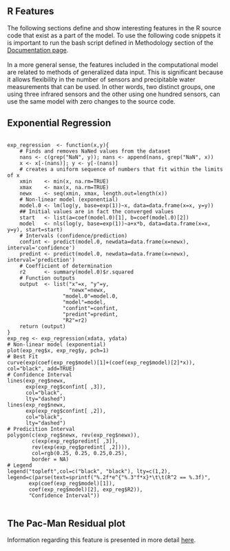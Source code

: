 <a id="top"></a>

<div id="r-feat">
<div class="collapsible">
<div class="collapsible-header">
	<h2>R Features</h2>
</div>
<div class="panel">
The following sections define and show interesting
features in the R source code
that exist as a part of the model. To use the following
code snippets it is important to run the bash script
defined in Methodology section of the <a href="./index.html">Documentation page</a>.
<br><br>
In a more general sense, the features included in the computational model are related to
methods of generalized data input. This is significant because it allows flexibility in the
number of sensors and precipitable water measurements that can be used. In other words,
two distinct groups, one using three infrared sensors and the other using one hundred sensors, can use
the same model with zero changes to the source code.
</div></div>

<div class="collapsible">
<div class="panel">
<h2> Exponential Regression </h2>

<pre lang="R" translate="no" dir="ltr">
<code>
exp_regression 	<- function(x,y){
	<comment># Finds and removes NaNed values from the dataset</comment>
	nans <- c(grep("NaN", y)); nans <- append(nans, grep("NaN", x))
	x <- x[-(nans)]; y <- y[-(nans)]
	<comment># creates a uniform sequence of numbers that fit within the limits of x</comment>
	xmin 	<- min(x, na.rm=TRUE)
	xmax 	<- max(x, na.rm=TRUE)
	newx 	<- seq(xmin, xmax, length.out=length(x))
	<comment># Non-linear model (exponential)</comment>
	model.0 <- lm(log(y, base=exp(1))~x, data=data.frame(x=x, y=y))
	<comment>## Initial values are in fact the converged values</comment>
	start 	<- list(a=coef(model.0)[1], b=coef(model.0)[2])
	model 	<- nls(log(y, base=exp(1))~a+x*b, data=data.frame(x=x, y=y), start=start)
	<comment># Intervals (confidence/prediction)</comment>
	confint <- predict(model.0, newdata=data.frame(x=newx), interval='confidence')
	predint <- predict(model.0, newdata=data.frame(x=newx), interval='prediction')
	<comment># Coefficient of determination</comment>
	r2		<- summary(model.0)$r.squared
	<comment># Function outputs</comment>
	output 	<- list("x"=x, "y"=y,
	                "newx"=newx,
                  "model.0"=model.0,
                  "model"=model,
                  "confint"=confint,
                  "predint"=predint,
                  "R2"=r2)
	return (output)
}
exp_reg <- exp_regression(xdata, ydata)
<comment># Non-linear model (exponential)</comment>
plot(exp_reg$x, exp_reg$y, pch=1)
<comment># Best Fit</comment>
curve(exp(coef(exp_reg$model)[1]+(coef(exp_reg$model)[2]*x)), col="black", add=TRUE)
<comment># Confidence Interval </comment>
lines(exp_reg$newx,
      exp(exp_reg$confint[ ,3]),
      col="black",
      lty="dashed")
lines(exp_reg$newx,
      exp(exp_reg$confint[ ,2]),
      col="black",
      lty="dashed")
<comment># Predicition Interval</comment>
polygon(c(exp_reg$newx, rev(exp_reg$newx)),
        c(exp(exp_reg$predint[ ,3]),
        rev(exp(exp_reg$predint[ ,2]))),
        col=rgb(0.25, 0.25, 0.25,0.25),
        border = NA)
<comment># Legend</comment>
legend("topleft",col=c("black", "black"), lty=c(1,2),
legend=c(parse(text=sprintf("%.2f*e^{"%.3"f*x}*\t\t(R^2 == %.3f)",
       exp(coef(exp_reg$model)[1]),
       coef(exp_reg$model)[2], exp_reg$R2)),
       "Confidence Interval"))
</code>
</pre>

</div></div>

<div class="collapsible">
<div class="panel">
<h2> The Pac-Man Residual plot </h2>
Information regarding this feature is presented in more detail <a href="https://spencerriley.me/pacviz/book/">here</a>.
</div></div></div>